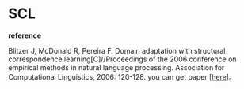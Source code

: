 # SCL

**reference**

Blitzer J, McDonald R, Pereira F. Domain adaptation with structural correspondence learning[C]//Proceedings of the 2006 conference on empirical methods in natural language processing. Association for Computational Linguistics, 2006: 120-128. you can get paper [[here]](https://dl.acm.org/citation.cfm?id=1610094)。

